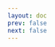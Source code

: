 ```yaml
---
layout: doc
prev: false
next: false
---
```


<CustomItemBox :item="{
  name: '异兽牧场钥匙',
  icon: '/wiki/item/key_b.png',
  type: '特殊',
  description: '',
  params: {
    stack: 1,
    durability: -1 
  },
  obtain: {
    found: [],
    npc: [],
    shop: [],
    gardening: []
  }
}" />
